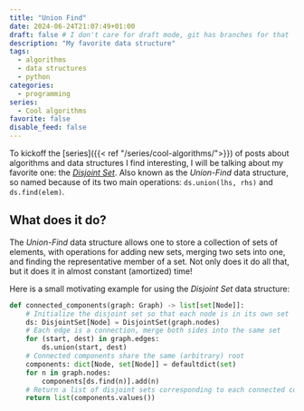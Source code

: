```yaml
---
title: "Union Find"
date: 2024-06-24T21:07:49+01:00
draft: false # I don't care for draft mode, git has branches for that
description: "My favorite data structure"
tags:
  - algorithms
  - data structures
  - python
categories:
  - programming
series:
  - Cool algorithms
favorite: false
disable_feed: false
---
```


To kickoff the [series]({{< ref "/series/cool-algorithms/">}}) of posts about
algorithms and data structures I find interesting, I will be talking about my
favorite one: the [_Disjoint Set_][wiki]. Also known as the _Union-Find_ data
structure, so named because of its two main operations: `ds.union(lhs, rhs)` and
`ds.find(elem)`.

[wiki]: https://en.wikipedia.org/wiki/Disjoint-set_data_structure

<!--more-->

## What does it do?

The _Union-Find_ data structure allows one to store a collection of sets of
elements, with operations for adding new sets, merging two sets into one, and
finding the representative member of a set. Not only does it do all that, but it
does it in almost constant (amortized) time!

Here is a small motivating example for using the _Disjoint Set_ data structure:

```python
def connected_components(graph: Graph) -> list[set[Node]]:
    # Initialize the disjoint set so that each node is in its own set
    ds: DisjointSet[Node] = DisjointSet(graph.nodes)
    # Each edge is a connection, merge both sides into the same set
    for (start, dest) in graph.edges:
        ds.union(start, dest)
    # Connected components share the same (arbitrary) root
    components: dict[Node, set[Node]] = defaultdict(set)
    for n in graph.nodes:
        components[ds.find(n)].add(n)
    # Return a list of disjoint sets corresponding to each connected component
    return list(components.values())
```
